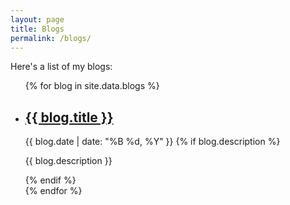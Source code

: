 ```yaml
---
layout: page
title: Blogs
permalink: /blogs/
---
```


Here's a list of my blogs:

<ul class="blog-list">
{% for blog in site.data.blogs %}
  <li class="blog-item">
    <h2 class="blog-title">
      <a href="{{ blog.link }}" target="_blank" rel="noopener noreferrer">{{ blog.title }}</a>
    </h2>
    <time class="blog-date" datetime="{{ blog.date | date: "%Y-%m-%d" }}">{{ blog.date | date: "%B %d, %Y" }}</time>
    {% if blog.description %}
      <p class="blog-description">{{ blog.description }}</p>
    {% endif %}
  </li>
{% endfor %}
</ul>
